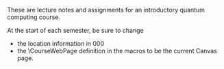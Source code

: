These are lecture notes and assignments for an introductory quantum computing course.

At the start of each semester, be sure to change 
* the location information in 000
* the \CourseWebPage definition in the macros to be the current Canvas page.
